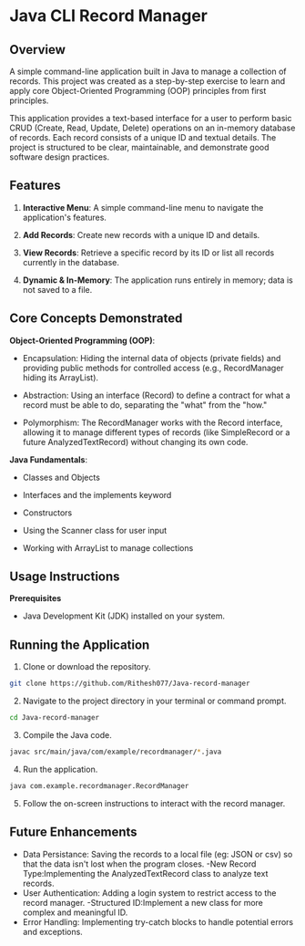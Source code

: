 # Java CLI Record Manager

## Overview

A simple command-line application built in Java to manage a collection of records. This project was created as a step-by-step exercise to learn and apply core Object-Oriented Programming (OOP) principles from first principles.

This application provides a text-based interface for a user to perform basic CRUD (Create, Read, Update, Delete) operations on an in-memory database of records. Each record consists of a unique ID and textual details. The project is structured to be clear, maintainable, and demonstrate good software design practices.

## Features

1. **Interactive Menu**: A simple command-line menu to navigate the application's features.

2. **Add Records**: Create new records with a unique ID and details.

3. **View Records**: Retrieve a specific record by its ID or list all records currently in the database.

4. **Dynamic & In-Memory**: The application runs entirely in memory; data is not saved to a file.

## Core Concepts Demonstrated

**Object-Oriented Programming (OOP)**:

- Encapsulation: Hiding the internal data of objects (private fields) and providing public methods for controlled access (e.g., RecordManager hiding its ArrayList).

- Abstraction: Using an interface (Record) to define a contract for what a record must be able to do, separating the "what" from the "how."

- Polymorphism: The RecordManager works with the Record interface, allowing it to manage different types of records (like SimpleRecord or a future AnalyzedTextRecord) without changing its own code.

**Java Fundamentals**:

- Classes and Objects

- Interfaces and the implements keyword

- Constructors

- Using the Scanner class for user input

- Working with ArrayList to manage collections

## Usage Instructions

**Prerequisites**

- Java Development Kit (JDK) installed on your system.

## Running the Application

1. Clone or download the repository.

```bash
git clone https://github.com/Rithesh077/Java-record-manager
```

2. Navigate to the project directory in your terminal or command prompt.

```bash
cd Java-record-manager
```

3. Compile the Java code.

```bash
javac src/main/java/com/example/recordmanager/*.java
```

4. Run the application.

```bash
java com.example.recordmanager.RecordManager
```

5. Follow the on-screen instructions to interact with the record manager.

## Future Enhancements

- Data Persistance: Saving the records to a local file (eg: JSON or csv) so that the data isn't lost when the program closes.
  -New Record Type:Implementing the AnalyzedTextRecord class to analyze text records.
- User Authentication: Adding a login system to restrict access to the record manager.
  -Structured ID:Implement a new class for more complex and meaningful ID.
- Error Handling: Implementing try-catch blocks to handle potential errors and exceptions.
